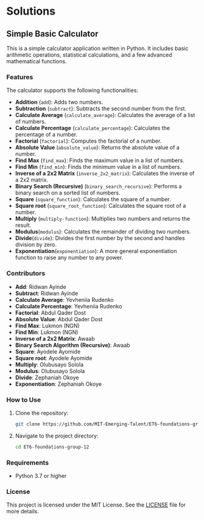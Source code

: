 # Solutions

## Simple Basic Calculator

This is a simple calculator application written in Python. It includes
basic arithmetic operations, statistical calculations, and a few advanced
mathematical functions.

### Features

The calculator supports the following functionalities:

- **Addition** (`add`): Adds two numbers.
- **Subtraction** (`subtract`): Subtracts the second number from the first.
- **Calculate Average** (`calculate_average`): Calculates the average of a
list of numbers.
- **Calculate Percentage** (`calculate_percentage`): Calculates the percentage
of a number.
- **Factorial** (`factorial`): Computes the factorial of a number.
- **Absolute Value** (`absolute_value`): Returns the absolute value of a number.
- **Find Max** (`find_max`): Finds the maximum value in a list of numbers.
- **Find Min** (`find_min`): Finds the minimum value in a list of numbers.
- **Inverse of a 2x2 Matrix** (`inverse_2x2_matrix`): Calculates the inverse
of a 2x2 matrix.
- **Binary Search (Recursive)** (`binary_search_recursive`): Performs a
binary search on a sorted list of numbers.
- **Square** (`square_function`): Calculates the square of a number.
- **Square root** (`square_root_function`): Calculates the square root of a number.
- **Multiply** (`multiply-function`): Multiplies two numbers and returns the result.
- **Modulus**(`modulus`): Calculates the remainder of dividing two numbers.
- **Divide**(`divide`): Divides the first number by
the second and handles division by zero.
- **Exponentiation**(`exponentiation`): A more general exponentiation function
to raise any number to any power.

### Contributors

- **Add**: Ridwan Ayinde
- **Subtract**: Ridwan Ayinde
- **Calculate Average**: Yevheniia Rudenko
- **Calculate Percentage**: Yevheniia Rudenko
- **Factorial**: Abdul Qader Dost
- **Absolute Value**: Abdul Qader Dost
- **Find Max**: Lukmon (NGN)
- **Find Min**: Lukmon (NGN)
- **Inverse of a 2x2 Matrix**: Awaab
- **Binary Search Algorithm (Recursive)**: Awaab
- **Square**: Ayodele Ayomide
- **Square root**: Ayodele Ayomide
- **Multiply**: Olubusayo Solola
- **Modulus**: Olubusayo Solola
- **Divide**: Zephaniah Okoye
- **Exponentiation**: Zephaniah Okoye

### How to Use

1. Clone the repository:

   ```bash
   git clone https://github.com/MIT-Emerging-Talent/ET6-foundations-group-12.git
   ```

2. Navigate to the project directory:

   ```bash
   cd ET6-foundations-group-12
   ```

### Requirements

- Python 3.7 or higher

### License

This project is licensed under the MIT License. See the 
[LICENSE](https://github.com/MIT-Emerging-Talent/ET6-foundations-group-12/pull/LICENSE) 
file for more details.
